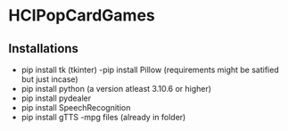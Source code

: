# HCIPopCardGames

## Installations
- pip install tk (tkinter) 
-pip install Pillow (requirements might be satified but just incase)
- pip install python (a version atleast 3.10.6 or higher)
- pip install pydealer
- pip install SpeechRecognition
- pip install gTTS
-mpg files (already in folder)
